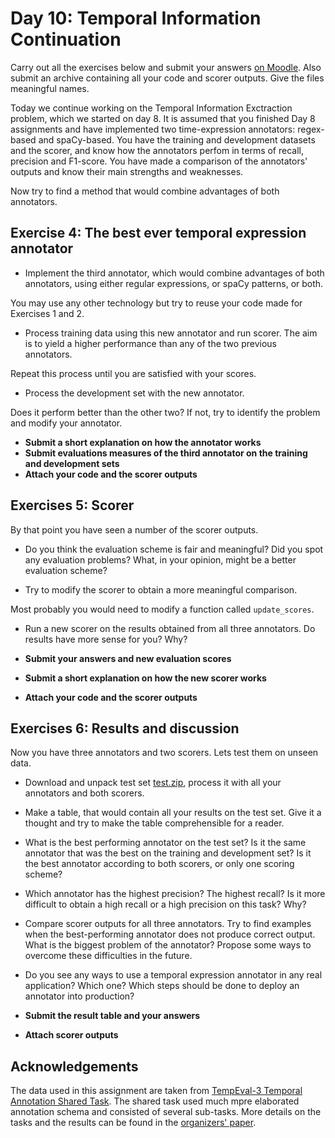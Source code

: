 Day 10: Temporal Information Continuation
==============

Carry out all the exercises below and submit your answers
[on Moodle](https://moodle.helsinki.fi/course/view.php?id=33565#section-10).
Also submit an archive containing all your code and scorer outputs. Give the files meaningful names.


Today we continue working on the Temporal Information Exctraction problem, which we started on day 8. It is assumed that you finished Day 8 assignments and have implemented two time-expression annotators: regex-based and spaCy-based. You have the training and development datasets and the scorer, and know how the annotators perfom in terms of recall, precision and F1-score. You have made a comparison of the annotators' outputs and know their main strengths and weaknesses.

Now try to find a method that would combine advantages of both annotators.


## Exercise 4: The best ever temporal expression annotator

* Implement the third annotator, which would combine advantages of both annotators, using either regular expressions, or spaCy patterns, or both.

You may use any other technology but try to reuse your code made for Exercises 1 and 2.

* Process training data using this new annotator and run scorer. The aim is to yield a higher performance than any of the two previous annotators.

Repeat this process until you are satisfied with your scores.

* Process the development set with the new annotator.

Does it perform better than the other two? If not, try to identify the problem and modify your annotator.

* **Submit a short explanation on how the annotator works**
* **Submit evaluations measures of the third annotator on the training and development sets**
* **Attach your code and the scorer outputs**


## Exercises 5: Scorer

By that point you have seen a number of the scorer outputs.

* Do you think the evaluation scheme is fair and meaningful? Did you spot any evaluation problems? What, in your opinion, might be a better evaluation scheme?

* Try to modify the scorer to obtain a more meaningful comparison.

Most probably you would need to modify a function called `update_scores`.

* Run a new scorer on the results obtained from all three annotators. Do results have more sense for you? Why?

* **Submit your answers and new evaluation scores**
* **Submit a short explanation on how the new scorer works**
* **Attach your code and the scorer outputs**


## Exercises 6: Results and discussion

Now you have three annotators and two scorers. Lets test them on unseen data.

* Download and unpack test set [test.zip](test.zip), process it with all your annotators and both scorers.

* Make a table, that would contain all your results on the test set. Give it a thought and try to make the table comprehensible for a reader.

* What is the best performing annotator on the test set? Is it the same annotator that was the best on the training and development set? Is it the best annotator according to both scorers, or only one scoring scheme?

* Which annotator has the highest precision? The highest recall? Is it more difficult to obtain a high recall or a high precision on this task? Why?

* Compare scorer outputs for all three annotators. Try to find examples when the best-performing annotator does not produce correct output. What is the biggest problem of the annotator? Propose some ways to overcome these difficulties in the future.

* Do you see any ways to use a temporal expression annotator in any real application? Which one? Which steps should be done to deploy an annotator into production?

* **Submit the result table and your answers**
* **Attach scorer outputs**


## Acknowledgements

The data used in this assignment are taken from [TempEval-3 Temporal Annotation Shared Task](https://www.cs.york.ac.uk/semeval-2013/task1/index.html). The shared task used much mpre elaborated annotation schema and consisted of several sub-tasks. More details on the tasks and the results can be found in the [organizers' paper](https://www.aclweb.org/anthology/S13-2001).
